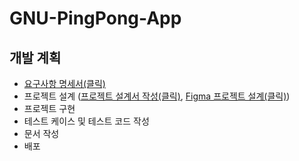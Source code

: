 # GNU-PingPong-App

## 개발 계획

- [요구사항 명세서(클릭)](./요구사항명세서/README.md)
- 프로젝트 설계 ([프로젝트 설계서 작성(클릭)](./프로젝트계획서/README.md), [Figma 프로젝트 설계(클릭)](https://www.figma.com/design/SPUGjiSFsxD8w9OGpCGOTK/%EC%95%B1-%EB%94%94%EC%9E%90%EC%9D%B8?node-id=0-1&t=x3o3fMjl39ZHbQxx-1))
- 프로젝트 구현
- 테스트 케이스 및 테스트 코드 작성
- 문서 작성
- 배포
